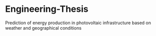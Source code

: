 # Engineering-Thesis
Prediction of energy production in photovoltaic infrastructure based on weather and geographical conditions
